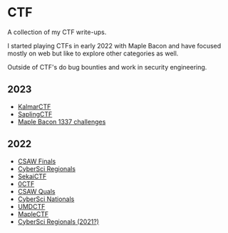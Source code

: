 # CTF

A collection of my CTF write-ups.

I started playing CTFs in early 2022 with Maple Bacon and have focused mostly on web but like to explore other categories as well.

Outside of CTF's do bug bounties and work in security engineering.

## 2023

* [KalmarCTF](kalmar2023/README.md)
* [SaplingCTF](sapling2023/README.md)
* [Maple Bacon 1337 challenges](mb_challs2023/README.md)

## 2022

* [CSAW Finals](csaw_finals2022/README.md)
* [CyberSci Regionals](cybersci_regionals2022/README.md)
* [SekaiCTF](sekaictf2022/README.md)
* [0CTF](0ctf2022/README.md)
* [CSAW Quals](csaw_quals2022/README.md)
* [CyberSci Nationals](cybersci_nationals2022/README.md)
* [UMDCTF](umdctf2022/README.md)
* [MapleCTF](maplectf2022/README.md)
* [CyberSci Regionals (2021?)](cybersci2022/README.md)

